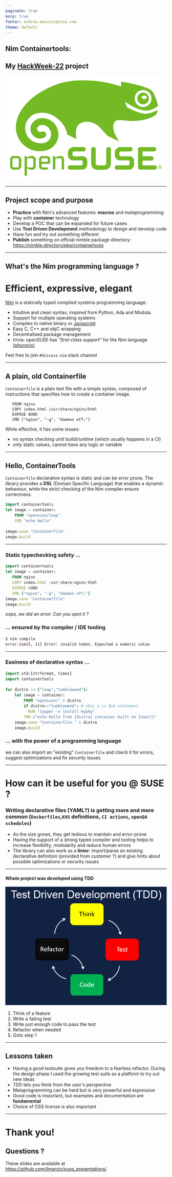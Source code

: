 ```yaml
---
paginate: true
marp: true
footer: andrea.manzini@suse.com
theme: default
---
```


## Nim Containertools:

## My [HackWeek-22](https://hackweek.opensuse.org/22/projects/containerfile-slash-dockerfile-generator-library) project

![bg left fit](../img/opensuse-logo-color.svg)

---
## Project scope and purpose

- **Practice** with Nim's advanced features: **macros** and *metaprogramming*
- Play with **container** technology
- Develop a POC that can be expanded for future cases
- Use **Test Driven Development** methodology to design and develop code
- Have fun and try out something different
- **Publish** something on official nimble package directory: https://nimble.directory/pkg/containertools


---
## What's the Nim programming language ?

# Efficient, expressive, elegant

[Nim](https://nim-lang.org/) is a statically typed compiled systems programming language.
- Intuitive and clean syntax, inspired from Python, Ada and Modula.
- Support for multiple operating systems
- Compiles to native binary or [Javascript](https://pietroppeter.github.io/p5nim/)
- Easy C, C++ and objC wrapping
- Decentralised package management
- trivia: openSUSE has *"first-class support"* for the Nim language [(phoronix)](https://www.phoronix.com/news/openSUSE-First-Class-Nim)

Feel free to join `#discuss-nim` slack channel 

---
## A plain, old Containerfile

`Containerfile` is a plain text file with a simple syntax, composed of instructions that specifies how to create a container image.

```Docker
   FROM nginx
   COPY index.html /usr/share/nginx/html
   EXPOSE 8O8O
   CMD ["nginx", "-g", "daemon off;"]
```
While effective, it has some issues:
- no syntax checking until build/runtime (which usually happens in a CI)
- only static values, cannot have any logic or variable



---
## Hello, ContainerTools

`Containerfile` declarative syntax is static and can be error prone. The library provides a **DSL** (Domain Specific Language) that enables a dynamic behaviour, while the strict checking of the Nim compiler ensure correctness.

```nim
import containertools
let image = container:
    FROM "opensuse/leap"
    CMD "echo Hello"

image.save "Containerfile"
image.build  
```



---
### Static typechecking safety ...

```nim
import containertools
let image = container:
   FROM nginx
   COPY index.html /usr/share/nginx/html
   EXPOSE 8O8O
   CMD ["nginx", "-g", "daemon off;"]
image.save "Containerfile"
image.build  
```

*oops, we did an error. Can you spot it ?*

### ... ensured by the compiler / IDE tooling

```bash
$ nim compile
error.nim(5, 11) Error: invalid token. Expected a numeric value
```
---
### Easiness of declarative syntax ...

```nim
import std/[strformat, times]
import containertools

for distro in ["leap","tumbleweed"]:
    let image = container:
        FROM "opensuse/" & distro
        if distro=="tumbleweed": # this a is Nim statement
          RUN "zypper -n install mypkg"
        CMD &"echo Hello from {distro} container built on {now()}"
    image.save "Containerfile." & distro
    image.build
```
### ... with the power of a programming language 

we can also import an "existing" `Containerfile` and check it for errors, suggest optimizations and fix security issues

---
# How can it be useful for you @ SUSE ?

###  Writing declarative files (YAML?) is getting more and more common (`Dockerfiles`,`K8S` definitions, `CI actions`, `openQA schedules`) 

- As the size grows, they get tedious to maintain and error-prone
- Having the support of a strong typed compiler and tooling helps to increase flexibility, modularity and reduce human errors
- The library can also work as a **linter**: import/parse an existing declarative definition (provided from customer ?) and give hints about possible optimizations or security issues

---
#### Whole project was developed using TDD 

![bg right fit](../img/kaizenko-Test-Driven-Development-TDD.png)

1. Think of a feature
2. Write a failing test
3. Write just enough code to pass the test
4. Refactor when needed
5. Goto step 1

---

## Lessons taken

- Having a good testsuite gives you freedom to a fearless refactor. During the design phase I used the growing test suite as a platform to try out new ideas
- TDD lets you think from the user's perspective
- Metaprogramming can be hard but is very powerful and expressive
- Good code is important, but examples and documentation are **fundamental** 
- Choice of OSS license is also important

---
# Thank you!

## Questions ?

These slides are available at https://github.com/ilmanzo/suse_presentations/
